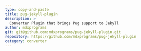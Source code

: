 ```yaml
---
type: copy-and-paste
title: pug-jekyll-plugin
description: >
  Converter Plugin that brings Pug support to Jekyll
author: mdxprograms
git: git@github.com:mdxprograms/pug-jekyll-plugin.git
repository: https://github.com/mdxprograms/pug-jekyll-plugin
category: converter
---
```

